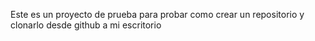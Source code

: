 Este es un proyecto de prueba para probar como crear un repositorio y clonarlo desde github a mi escritorio

